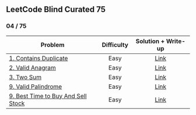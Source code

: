 ## LeetCode Blind Curated 75

### 04 / 75

**Problem** | **Difficulty** | **Solution + Write-up**
-- | :-: | :-:
[1. Contains Duplicate](https://leetcode.com/problems/contains-duplicate/) | Easy | [Link](https://github.com/kashichi/my-blind75-solutions/blob/master/01-contains_duplicate)
[2. Valid Anagram](https://leetcode.com/problems/valid-anagram/) | Easy | [Link](https://github.com/kashichi/my-blind75-solutions/tree/master/02-valid_anagram)
[3. Two Sum ](https://leetcode.com/problems/two-sum/) | Easy | [Link](https://github.com/kashichi/my-blind75-solutions/tree/master/03-two_sum)
[9. Valid Palindrome](https://leetcode.com/problems/valid-palindrome/) | Easy | [Link](https://github.com/kashichi/my-blind75-solutions/tree/master/09-valid_palindrome)
[9. Best Time to Buy And Sell Stock](https://leetcode.com/problems/best-time-to-buy-and-sell-stock/submissions/858102076/) | Easy | [Link](https://github.com/kashichi/my-blind75-solutions/tree/master/12-best_time_buy_and_sell)